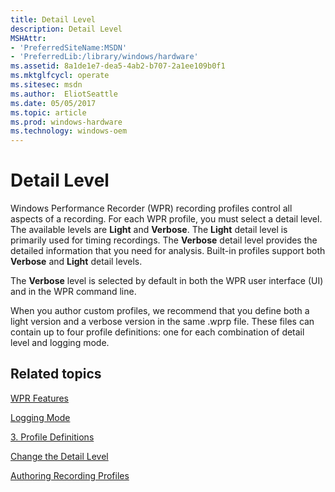 ```yaml
---
title: Detail Level
description: Detail Level
MSHAttr:
- 'PreferredSiteName:MSDN'
- 'PreferredLib:/library/windows/hardware'
ms.assetid: 8a1de1e7-dea5-4ab2-b707-2a1ee109b0f1
ms.mktglfcycl: operate
ms.sitesec: msdn
ms.author:  EliotSeattle
ms.date: 05/05/2017
ms.topic: article
ms.prod: windows-hardware
ms.technology: windows-oem
---
```


# Detail Level


Windows Performance Recorder (WPR) recording profiles control all aspects of a recording. For each WPR profile, you must select a detail level. The available levels are **Light** and **Verbose**. The **Light** detail level is primarily used for timing recordings. The **Verbose** detail level provides the detailed information that you need for analysis. Built-in profiles support both **Verbose** and **Light** detail levels.

The **Verbose** level is selected by default in both the WPR user interface (UI) and in the WPR command line.

When you author custom profiles, we recommend that you define both a light version and a verbose version in the same .wprp file. These files can contain up to four profile definitions: one for each combination of detail level and logging mode.

## Related topics


[WPR Features](wpr-features.md)

[Logging Mode](logging-mode.md)

[3. Profile Definitions](3-profile-definitions.md)

[Change the Detail Level](change-the-detail-level.md)

[Authoring Recording Profiles](authoring-recording-profiles.md)

 

 







